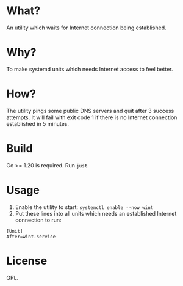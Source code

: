# What?

An utility which waits for Internet connection being established.

# Why?

To make systemd units which needs Internet access to feel better.

# How?

The utility pings some public DNS servers and quit after 3 success attempts.
It will fail with exit code 1 if there is no Internet connection established in 5 minutes.

# Build

Go >= 1.20 is required. Run `just`.

# Usage

1. Enable the utility to start: `systemctl enable --now wint`
1. Put these lines into all units which needs an established Internet connection to run:

```
[Unit]
After=wint.service
```

# License

GPL.
